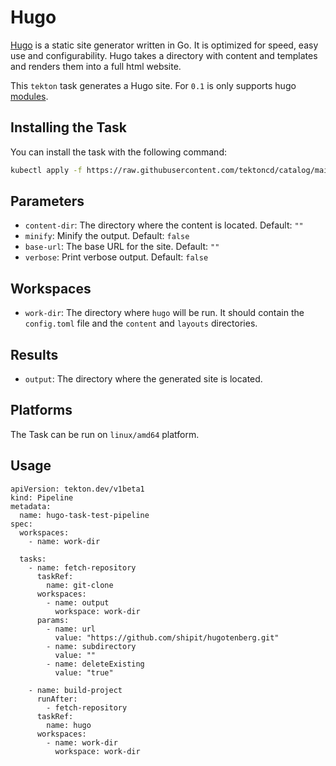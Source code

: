 # Hugo

[Hugo](https://github.com/gohugoio/hugo) is a static site generator written in Go.
It is optimized for speed, easy use and configurability. Hugo takes a directory
with content and templates and renders them into a full html website.

This `tekton` task generates a Hugo site. For `0.1` is only supports
hugo [modules](https://gohugo.io/hugo-modules/).

## Installing the Task

You can install the task with the following command:

```bash
kubectl apply -f https://raw.githubusercontent.com/tektoncd/catalog/main/task/hugo/0.1/hugo.yaml
```

## Parameters

- `content-dir`: The directory where the content is located. Default: `""`
- `minify`: Minify the output. Default: `false`
- `base-url`: The base URL for the site. Default: `""`
- `verbose`: Print verbose output. Default: `false`

## Workspaces

- `work-dir`: The directory where `hugo` will be run. It should contain the `config.toml` file and the `content` and `layouts` directories.

## Results

- `output`: The directory where the generated site is located.

## Platforms

The Task can be run on `linux/amd64` platform.

## Usage

```
apiVersion: tekton.dev/v1beta1
kind: Pipeline
metadata:
  name: hugo-task-test-pipeline
spec:
  workspaces:
    - name: work-dir

  tasks:
    - name: fetch-repository
      taskRef:
        name: git-clone
      workspaces:
        - name: output
          workspace: work-dir
      params:
        - name: url
          value: "https://github.com/shipit/hugotenberg.git"
        - name: subdirectory
          value: ""
        - name: deleteExisting
          value: "true"

    - name: build-project
      runAfter:
        - fetch-repository
      taskRef:
        name: hugo
      workspaces:
        - name: work-dir
          workspace: work-dir
```
